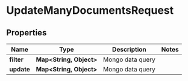 

# UpdateManyDocumentsRequest


## Properties

| Name | Type | Description | Notes |
|------------ | ------------- | ------------- | -------------|
|**filter** | **Map&lt;String, Object&gt;** | Mongo data query |  |
|**update** | **Map&lt;String, Object&gt;** | Mongo data query |  |



